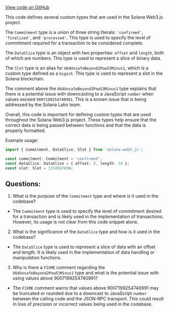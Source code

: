 [View code on GitHub](https://github.com/solana-labs/solana-web3.js/blob/master/packages/rpc-core/src/types/rpc-methods/common.d.ts)

This code defines several custom types that are used in the Solana Web3.js project. 

The `Commitment` type is a union of three string literals: `'confirmed'`, `'finalized'`, and `'processed'`. This type is used to specify the level of commitment required for a transaction to be considered complete. 

The `DataSlice` type is an object with two properties: `offset` and `length`, both of which are numbers. This type is used to represent a slice of binary data. 

The `Slot` type is an alias for `U64UnsafeBeyond2Pow53Minus1`, which is a custom type defined as a `bigint`. This type is used to represent a slot in the Solana blockchain. 

The comment above the `U64UnsafeBeyond2Pow53Minus1` type explains that there is a potential issue with downcasting to a JavaScript `number` when values exceed `9007199254740991`. This is a known issue that is being addressed by the Solana Labs team. 

Overall, this code is important for defining custom types that are used throughout the Solana Web3.js project. These types help ensure that the correct data is being passed between functions and that the data is properly formatted. 

Example usage:

```typescript
import { Commitment, DataSlice, Slot } from 'solana-web3.js';

const commitment: Commitment = 'confirmed';
const dataSlice: DataSlice = { offset: 0, length: 10 };
const slot: Slot = 123456789n;
```
## Questions: 
 1. What is the purpose of the `Commitment` type and where is it used in the codebase?
- The `Commitment` type is used to specify the level of commitment desired for a transaction and is likely used in the implementation of transactions. However, its usage is not clear from this code snippet alone.

2. What is the significance of the `DataSlice` type and how is it used in the codebase?
- The `DataSlice` type is used to represent a slice of data with an offset and length. It is likely used in the implementation of data handling or manipulation functions.

3. Why is there a `FIXME` comment regarding the `U64UnsafeBeyond2Pow53Minus1` type and what is the potential issue with using values above 9007199254740991?
- The `FIXME` comment warns that values above 9007199254740991 may be truncated or rounded due to a downcast to JavaScript `number` between the calling code and the JSON-RPC transport. This could result in loss of precision or incorrect values being used in the codebase.